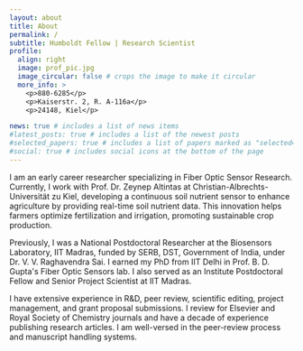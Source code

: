 ```yaml
---
layout: about
title: About
permalink: /
subtitle: Humboldt Fellow | Research Scientist
profile:
  align: right
  image: prof_pic.jpg
  image_circular: false # crops the image to make it circular
  more_info: >
    <p>880-6285</p>
    <p>Kaiserstr. 2, R. A-116a</p>
    <p>24148, Kiel</p>

news: true # includes a list of news items
#latest_posts: true # includes a list of the newest posts
#selected_papers: true # includes a list of papers marked as "selected={true}"
#social: true # includes social icons at the bottom of the page
---
```

I am an early career researcher specializing in Fiber Optic Sensor Research. Currently, I work with Prof. Dr. Zeynep Altintas at Christian-Albrechts-Universität zu Kiel, developing a continuous soil nutrient sensor to enhance agriculture by providing real-time soil nutrient data. This innovation helps farmers optimize fertilization and irrigation, promoting sustainable crop production.

Previously, I was a National Postdoctoral Researcher at the Biosensors Laboratory, IIT Madras, funded by SERB, DST, Government of India, under Dr. V. V. Raghavendra Sai. I earned my PhD from IIT Delhi in Prof. B. D. Gupta's Fiber Optic Sensors lab. I also served as an Institute Postdoctoral Fellow and Senior Project Scientist at IIT Madras.

I have extensive experience in R&D, peer review, scientific editing, project management, and grant proposal submissions. I review for Elsevier and Royal Society of Chemistry journals and have a decade of experience publishing research articles. I am well-versed in the peer-review process and manuscript handling systems.


